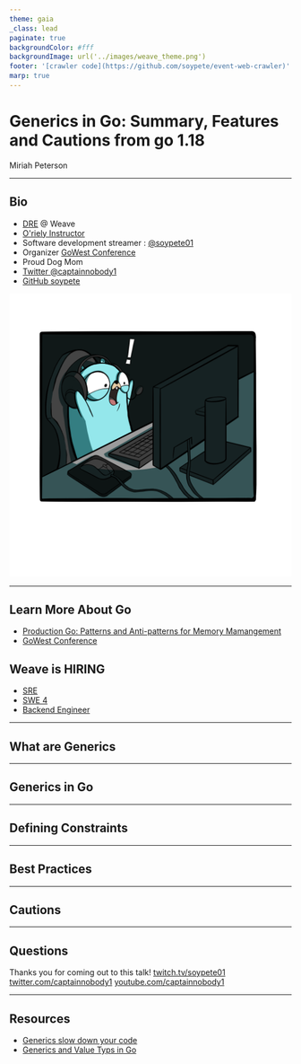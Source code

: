 ```yaml
---
theme: gaia
_class: lead
paginate: true
backgroundColor: #fff
backgroundImage: url('../images/weave_theme.png')
footer: '[crawler code](https://github.com/soypete/event-web-crawler)'
marp: true
---
```


# Generics in Go: Summary, Features and Cautions from go 1.18
Miriah Peterson

___

## Bio
- [DRE](https://medium.com/weave-lab/introduction-to-data-reliability-engineering-2ddacf7122b7) @ Weave
- [O'riely Instructor](https://www.oreilly.com/live-events/production-go-patterns-and-anti-patterns/0636920072265/0636920072264/)
- Software development streamer : [@soypete01](https://www.twitch.tv/soypete01)
- Organizer [GoWest Conference](https://gowestconf.com) 
- Proud Dog Mom
- [Twitter @captainnobody1](https://www.twitter.com/captainnobody1)
- [GitHub soypete](https://www.github.com/soypete)

![bg right](../images/Gamer_2.png)

---

## Learn More About Go

- [Production Go: Patterns and Anti-patterns for Memory Mamangement]()
- [GoWest Conference]()

## Weave is HIRING

- [SRE](https://grnh.se/87a333853us)
- [SWE 4](https://grnh.se/90fb5fb03us)
- [Backend Engineer](https://grnh.se/249a85c43us)

---

## What are Generics
<!--- 
parametric programming
--->

---

## Generics in Go

---

## Defining Constraints

---

## Best Practices
<!---
add the realease note here
from the vitess article
--->
---

## Cautions
<!---
add the realease note here
from vitess articles
--->
---
## Questions
Thanks you for coming out to this talk!
[twitch.tv/soypete01](https://twitch.tv/soypete01)
[twitter.com/captainnobody1](https://twitter.com/captainnobody1)
[youtube.com/captainnobody1](https://www.youtube.com/channel/UCeXy81WS-kX9JBc2kNzrV3A)

---
## Resources
- [Generics slow down your code](https://planetscale.com/blog/generics-can-make-your-go-code-slower)
- [Generics and Value Typs in Go](https://www.dolthub.com/blog/2022-04-01-fast-generics/)
